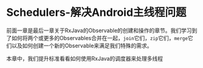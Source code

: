 # Schedulers-解决Android主线程问题

前面一章是最后一章关于RxJava的Observable的创建和操作的章节。我们学习到了如何将两个或更多的Observables合并在一起，`join`它们，`zip`它们，`merge`它们以及如何创建一个新的Observable来满足我们特殊的需求。

本章中，我们提升标准看看如何使用RxJava的调度器来处理多线程